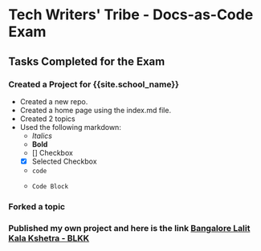 # Tech Writers' Tribe - Docs-as-Code Exam

## Tasks Completed for the Exam


### Created a Project for {{site.school_name}}

- Created a new repo.
- Created a home page using the index.md file.
- Created 2 topics
- Used the following markdown:
  - _Italics_
  - **Bold**
  - [] Checkbox
  - [x] Selected Checkbox
  - `code`
  - ```
    Code Block
    ```

### Forked a topic

### Published my own project and here is the link [Bangalore Lalit Kala Kshetra - BLKK]()